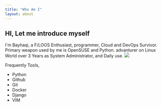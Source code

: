 ```yaml
---
title: "Who Am I"
layout: about
---
```


## HI, Let me introduce myself

I'm Bayhaqi, a F/LOOS Enthusiast, programmer, Cloud and DevOps Survivor. Primary weapon used by me
is OpenSUSE and Python. advanturer on Linux World over 3 Years as System Administrator, 
and Daily use. 
<a href="https://github.com/Kyuubang"><img src="https://img.shields.io/github/followers/Kyuubang?style=social" /></a>

Frequently Tools,
- Python
- Github
- Git
- Docker
- Django
- VIM

